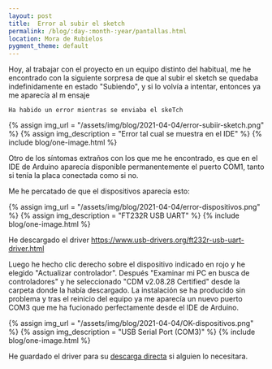 ```yaml
---
layout: post
title:  Error al subir el sketch
permalink: /blog/:day-:month-:year/pantallas.html
location: Mora de Rubielos
pygment_theme: default
---
```

Hoy, al trabajar con el proyecto en un equipo distinto del habitual, me he encontrado con la siguiente sorpresa de que al subir el sketch se quedaba indefinidamente en estado "Subiendo", y si lo volvía a intentar, entonces ya me aparecía al m ensaje 

```
Ha habido un error mientras se enviaba el skeTch
```

{% assign img_url = "/assets/img/blog/2021-04-04/error-subiir-sketch.png" %}
{% assign img_description = "Error tal cual se muestra en el IDE" %}
{% include blog/one-image.html %}

Otro de los síntomas extraños con los que me he encontrado, es que en el IDE de Arduino aparecía disponible permanentemente el puerto COM1, tanto si tenía la placa conectada como si no.

Me he percatado de que el dispositivos aparecía esto:

{% assign img_url = "/assets/img/blog/2021-04-04/error-dispositivos.png" %}
{% assign img_description = "FT232R USB UART" %}
{% include blog/one-image.html %}


He descargado el driver https://www.usb-drivers.org/ft232r-usb-uart-driver.html

Luego he hecho clic derecho sobre el dispositivo indicado en rojo y he elegido "Actualizar controlador". Después "Examinar mi PC en busca de controladores" y he seleccionado "CDM v2.08.28 Certified" desde la carpeta donde la había descargado. La instalación se ha producido sin problema y tras el reinicio del equipo ya me aparecía un nuevo puerto COM3 que me ha fucionado perfectamente desde el IDE de Arduino.

{% assign img_url = "/assets/img/blog/2021-04-04/OK-dispositivos.png" %}
{% assign img_description = "USB Serial Port (COM3)" %}
{% include blog/one-image.html %}

He guardado el driver para su [descarga directa](/assets/drivers/CDM-2.08.28-WHQL-Certified1.zip) si alguien lo necesitara.
